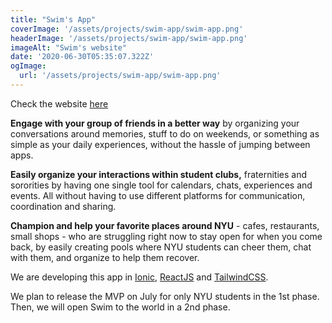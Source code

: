 ```yaml
---
title: "Swim's App"
coverImage: '/assets/projects/swim-app/swim-app.png'
headerImage: '/assets/projects/swim-app/swim-app.png'
imageAlt: "Swim's website"
date: '2020-06-30T05:35:07.322Z'
ogImage:
  url: '/assets/projects/swim-app/swim-app.png'
---
```


Check the website [here](https://swimapp.io/)

**Engage with your group of friends in a better way** by organizing your conversations around memories, stuff to do on weekends, or something as simple as your daily experiences, without the hassle of jumping between apps.

**Easily organize your interactions within student clubs,** fraternities and sororities by having one single tool for calendars, chats, experiences and events. All without having to use different platforms for communication, coordination and sharing.

**Champion and help your favorite places around NYU** - cafes, restaurants, small shops - who are struggling right now to stay open for when you come back, by easily creating pools where NYU students can cheer them, chat with them, and organize to help them recover.

We are developing this app in [Ionic](https://ionicframework.com/), [ReactJS](https://reactjs.org/) and [TailwindCSS](https://tailwindcss.com/).

We plan to release the MVP on July for only NYU students in the 1st phase. Then, we will open Swim to the world in a 2nd phase.

